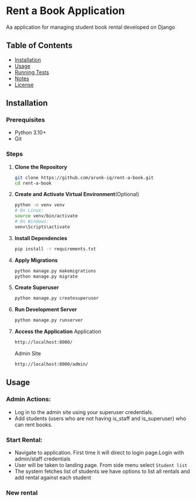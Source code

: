 # Rent a Book Application
Aa application for managing student book rental developed on Django

## Table of Contents

- [Installation](#installation)
- [Usage](#usage)
- [Running Tests](#running-tests)
- [Notes](#notes)
- [License](#license)

## Installation

### Prerequisites

- Python 3.10+
- Git

### Steps

1. **Clone the Repository**

   ```bash
   git clone https://github.com/arunk-iq/rent-a-book.git
   cd rent-a-book
   ```
2. **Create and Activate Virtual Environment**(Optional) 

   ```bash
   python -m venv venv
   # On Linux: 
   source venv/bin/activate  
   # On Windows: 
   venv\Scripts\activate
   ```

3. **Install Dependencies**

   ```bash
   pip install -r requirements.txt

4. **Apply Migrations**

   ```bash
   python manage.py makemigrations
   python manage.py migrate
   ```

5. **Create Superuser**

   ```bash
   python manage.py createsuperuser
   ```

6. **Run Development Server**

   ```bash
   python manage.py runserver
   ```

7. **Access the Application**
   Application 
   ```bash
   http://localhost:8000/ 
   ```
   Admin Site
   ```bash
   http://localhost:8000/admin/
   ```

## Usage

### Admin Actions:

- Log in to the admin site using your superuser credentials.
- Add students (users who are not having is_staff and is_superuser) who can rent books.

### Start Rental:

- Navigate to application. First time it will direct to login page.Login with admin/staff credentials
- User will be taken to landing page. From side menu select `Student list`
- The system fetches list of students we have options to list all rentals and add rental against each student

### New rental


